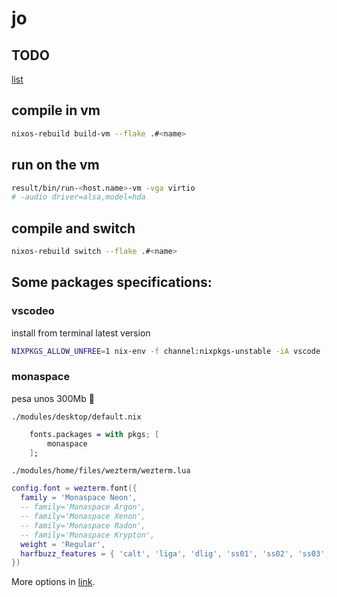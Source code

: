 # jo

## TODO

[list](./TODO.md)

## compile in vm

``` bash
nixos-rebuild build-vm --flake .#<name>
```

## run on the vm

``` bash
result/bin/run-<host.name>-vm -vga virtio
# -audio driver=alsa,model=hda
```

## compile and switch

``` bash
nixos-rebuild switch --flake .#<name>
```

## Some packages specifications:

### vscodeo

install from terminal latest version

``` bash
NIXPKGS_ALLOW_UNFREE=1 nix-env -f channel:nixpkgs-unstable -iA vscode
```

### monaspace

pesa unos 300Mb 🥲 

`./modules/desktop/default.nix`
``` nix
    fonts.packages = with pkgs; [
        monaspace
    ];
```

`./modules/home/files/wezterm/wezterm.lua`
``` lua
config.font = wezterm.font({
  family = 'Monaspace Neon',
  -- family='Monaspace Argon',
  -- family='Monaspace Xenon',
  -- family='Monaspace Radon',
  -- family='Monaspace Krypton',
  weight = 'Regular',
  harfbuzz_features = { 'calt', 'liga', 'dlig', 'ss01', 'ss02', 'ss03', 'ss04', 'ss05', 'ss06', 'ss07', 'ss08' },
})
```

More options in [link](https://gist.github.com/ErebusBat/9744f25f3735c1e0491f6ef7f3a9ddc3).
